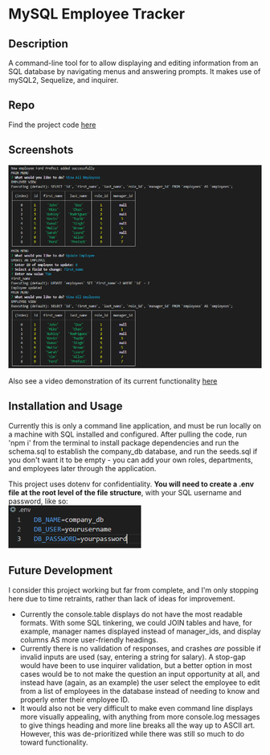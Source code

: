 # MySQL Employee Tracker

## Description

A command-line tool for to allow displaying and editing information from an SQL database by navigating menus and answering prompts. It makes use of mySQL2, Sequelize, and inquirer.

## Repo

Find the project code [here](https://github.com/shanep42/psychic-octo-telegram)

## Screenshots

![screenshot](/assets/images/screenshot.png)

Also see a video demonstration of its current functionality [here](https://watch.screencastify.com/v/XATAMyaHJxtttXnalfWc)

## Installation and Usage

Currently this is only a command line application, and must be run locally on a machine with SQL installed and configured. After pulling the code, run 'npm i' from the terminal to install package dependencies and run the schema.sql to establish the company_db database, and run the seeds.sql if you don't want it to be empty - you can add your own roles, departments, and employees later through the application.

This project uses dotenv for confidentiality. **You will need to create a .env file at the root level of the file structure**, with your SQL username and password, like so: <br>
![credentials](/assets/images/dotenv%20example.png)


## Future Development
I consider this project working but far from complete, and I'm only stopping here due to time retraints, rather than lack of ideas for improvement.

- Currently the console.table displays do not have the most readable formats. With some SQL tinkering, we could JOIN tables and have, for example, manager names displayed instead of manager_ids, and display columns AS more user-friendly headings.
- Currently there is no validation of responses, and crashes *are* possible if invalid inputs are used (say, entering a string for salary). A stop-gap would have been to use inquirer validation, but a better option in most cases would be to not make the question an input opportunity at all, and instead have (again, as an example) the user select the employee to edit from a list of employees in the database instead of needing to know and properly enter their employee ID.
- It would also not be very difficult to make even command line displays more visually appealing, with anything from more console.log messages to give things heading and more line breaks all the way up to ASCII art. However, this was de-prioritized while there was still so much to do toward functionality.